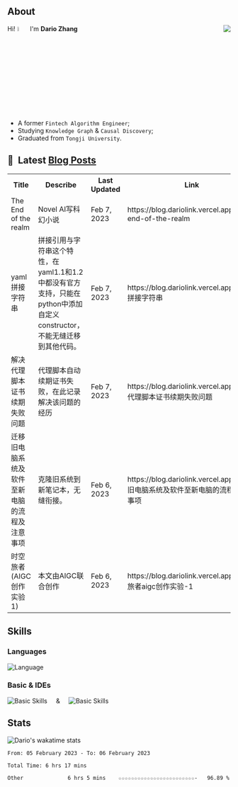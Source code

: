 ## About

<img align="right" src="https://github-readme-stats.vercel.app/api?username=dario-github&show_icons=true&icon_color=green&text_color=blue&bg_color=00000000&hide_title=true&hide_border=true" />

Hi! <img src="https://media.giphy.com/media/hvRJCLFzcasrR4ia7z/giphy.gif" width="5%"> I'm **Dario Zhang**

- A former `Fintech Algorithm Engineer`;
- Studying `Knowledge Graph` & `Causal Discovery`;
- Graduated from `Tongji University`.

## 📕 &nbsp;Latest [Blog Posts](https://blog.dariolink.vercel.app/)

<table>
  <tr><th>Title</th><th>Describe</th><th>Last Updated</th><th>Link</th></tr>
  <!-- BLOG-POST-LIST:START --><tr><td>The End of the realm</td><td>Novel AI写科幻小说</td><td>Feb 7, 2023</td><td>https://blog.dariolink.vercel.app/the-end-of-the-realm</td></tr><tr><td>yaml 拼接字符串</td><td>拼接引用与字符串这个特性，在yaml1.1和1.2中都没有官方支持，只能在python中添加自定义constructor，不能无缝迁移到其他代码。</td><td>Feb 7, 2023</td><td>https://blog.dariolink.vercel.app/yaml-拼接字符串</td></tr><tr><td>解决代理脚本证书续期失败问题</td><td>代理脚本自动续期证书失败，在此记录解决该问题的经历</td><td>Feb 7, 2023</td><td>https://blog.dariolink.vercel.app/解决代理脚本证书续期失败问题</td></tr><tr><td>迁移旧电脑系统及软件至新电脑的流程及注意事项</td><td>克隆旧系统到新笔记本，无缝衔接。</td><td>Feb 6, 2023</td><td>https://blog.dariolink.vercel.app/迁移旧电脑系统及软件至新电脑的流程及注意事项</td></tr><tr><td>时空旅者&lpar;AIGC创作实验 1&rpar;</td><td>本文由AIGC联合创作</td><td>Feb 6, 2023</td><td>https://blog.dariolink.vercel.app/时空旅者aigc创作实验-1</td></tr><!-- BLOG-POST-LIST:END -->
</table>

## Skills

### Languages

![Language](https://skillicons.dev/icons?i=py,matlab,pytorch,latex,regex,mysql,sqlite)

### Basic & IDEs

![Basic Skills](https://skillicons.dev/icons?i=bash,git,linux,md) &nbsp;&nbsp;&nbsp; & &nbsp;&nbsp;&nbsp; ![Basic Skills](https://skillicons.dev/icons?i=vim,vscode,jupyterlab)

## Stats

![Dario's wakatime stats](https://github-readme-stats.vercel.app/api/wakatime?username=dariolink&layout=compose&show_icons=true&icon_color=green&text_color=blue&bg_color=00000000&hide_title=true&hide_border=true)

<!--START_SECTION:waka-->

```text
From: 05 February 2023 - To: 06 February 2023

Total Time: 6 hrs 17 mins

Other              6 hrs 5 mins    ☆☆☆☆☆☆☆☆☆☆☆☆☆☆☆☆☆☆☆☆☆☆☆☆-   96.89 %
```

<!--END_SECTION:waka-->

